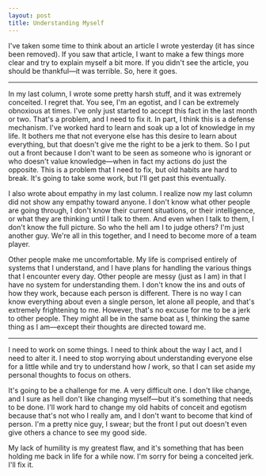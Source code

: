 ```yaml
---
layout: post
title: Understanding Myself
---
```

<span class="text--lead">I've taken some time to think about an article I wrote yesterday (it has since been removed). If you saw that article, I want to make a few things more clear and try to explain myself a bit more. If you didn't see the article, you should be thankful—it was terrible. So, here it goes.</span>

<hr class="hr--short">

In my last column, I wrote some pretty harsh stuff, and it was extremely conceited. I regret that. You see, I'm an egotist, and I can be extremely obnoxious at times. I've only just started to accept this fact in the last month or two. That's a problem, and I need to fix it. In part, I think this is a defense mechanism. I've worked hard to learn and soak up a lot of knowledge in my life. It bothers me that not everyone else has this desire to learn about everything, but that doesn't give me the right to be a jerk to them. So I put out a front because I don't want to be seen as someone who is ignorant or who doesn't value knowledge—when in fact my actions do just the opposite. This is a problem that I need to fix, but old habits are hard to break. It's going to take some work, but I'll get past this eventually.

I also wrote about empathy in my last column. I realize now my last column did not show any empathy toward anyone. I don't know what other people are going through, I don't know their current situations, or their intelligence, or what they are thinking until I talk to them. And even when I talk to them, I don't know the full picture. So who the hell am I to judge others? I'm just another guy. We're all in this together, and I need to become more of a team player.

Other people make me uncomfortable. My life is comprised entirely of systems that I understand, and I have plans for handling the various things that I encounter every day. Other people are messy (just as I am) in that I have no system for understanding them. I don't know the ins and outs of how they work, because each person is different. There is no way I can know everything about even a single person, let alone all people, and that's extremely frightening to me. However, that's no excuse for me to be a jerk to other people. They might all be in the same boat as I, thinking the same thing as I am—except their thoughts are directed toward me.

<hr class="hr--short">

I need to work on some things. I need to think about the way I act, and I need to alter it. I need to stop worrying about understanding everyone else for a little while and try to understand how *I* work, so that I can set aside my personal thoughts to focus on others.

It's going to be a challenge for me. A very difficult one. I don't like change, and I sure as hell don't like changing myself—but it's something that needs to be done. I'll work hard to change my old habits of conceit and egotism because that's not who I really am, and I don't want to become that kind of person. I'm a pretty nice guy, I swear; but the front I put out doesn't even give others a chance to see my good side.

My lack of humility is my greatest flaw, and it's something that has been holding me back in life for a while now. I'm sorry for being a conceited jerk. I'll fix it.